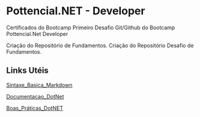# Pottencial.NET - Developer
Certificados do Bootcamp
Primeiro Desafio Git/Github do Bootcamp Pottencial.Net Developer

Criação do Repositório de Fundamentos.
Criação do Repositório Desafio de Fundamentos.




## Links Utéis
[Sintaxe_Basica_Markdown](https://www.markdownguide.org/basic-syntax/)

[Documentacao_DotNet](https://dotnet.microsoft.com/en-us/learn)

[Boas_Práticas_DotNET](https://www.macoratti.net/13/09/net_pcod1.htm)

